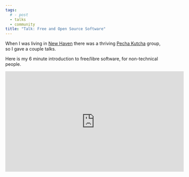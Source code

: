 ```yaml
---
tags:
  # - post
  - talks
  - community
title: "Talk: Free and Open Source Software"
---
```

When I was living in [New Haven](http://www.pechakuchanewhaven.org/) there was a thriving [Pecha Kutcha](https://www.pechakucha.com/) group, so I gave a couple talks.

Here is my 6 minute introduction to free/libre software, for non-technical people.

<div class="youtube-video">
  <iframe width="560" height="315" src="https://www.youtube.com/embed/mn3yNyZZZIc?si=btRhrWdAOjgEYS1i" title="YouTube video player" frameborder="0" allow="accelerometer; autoplay; clipboard-write; encrypted-media; gyroscope; picture-in-picture; web-share" referrerpolicy="strict-origin-when-cross-origin" allowfullscreen></iframe>
</div>
